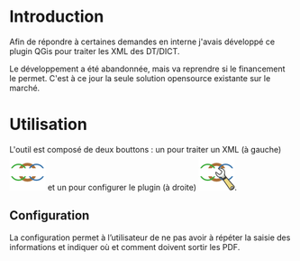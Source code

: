 # Introduction

Afin de répondre à certaines demandes en interne j'avais développé ce plugin QGis pour traiter les XML des DT/DICT.

Le développement a été abandonnée, mais va reprendre si le financement le permet. C'est à ce jour la seule solution opensource existante sur le marché.

# Utilisation

L'outil est composé de deux bouttons : un pour traiter un XML (à gauche) ![icon](icon.svg) et un pour configurer le plugin (à droite) ![icon_configuration](icon_configuration.svg).

## Configuration
La configuration permet à l’utilisateur de ne pas avoir à répéter la saisie des informations et indiquer où et comment doivent sortir les PDF.

